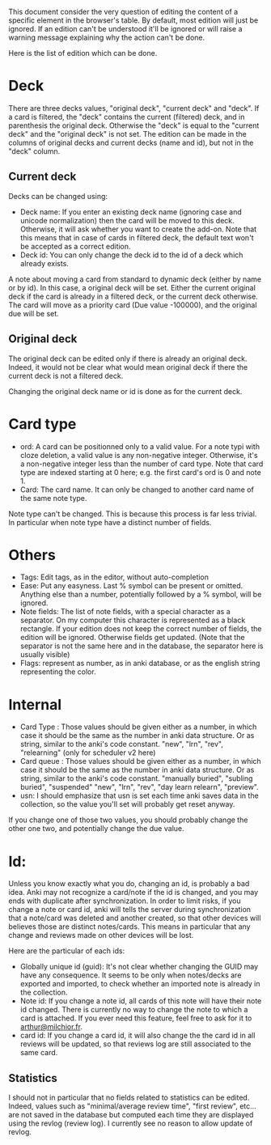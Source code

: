 This document consider the very question of editing the content of a
specific element in the browser's table. By default, most edition will
just be ignored. If an edition can't be understood it'll be ignored or
will raise a warning message explaining why the action can't be
done. 

Here is the list of edition which can be done.

# Deck
There are three decks values, "original deck", "current deck" and
"deck". If a card is filtered, the "deck" contains the current
(filtered) deck, and in parenthesis the original deck. Otherwise the
"deck" is equal to the "current deck" and the "original deck" is not
set. The edition can be made in the columns of original decks and
current decks (name and id), but not in the "deck" column.

## Current deck
Decks can be changed using:
* Deck name: If you enter an existing deck name (ignoring case and
  unicode normalization) then the card will be moved to this
  deck. Otherwise, it will ask whether you want to create the
  add-on. Note that this means that in case of cards in filtered deck,
  the default text won't be accepted as a correct edition.
* Deck id: You can only change the deck id to the id of a deck which
  already exists. 

A note about moving a card from standard to dynamic deck (either by
name or by id). In this case, a original deck will be set. Either the
current original deck if the card is already in a filtered deck, or
the current deck otherwise. The card will move as a priority card (Due
value -100000), and the original due will be set.

## Original deck
The original deck can be edited only if there is already an original
deck. Indeed, it would not be clear what would mean original deck if
there the current deck is not a filtered deck.

Changing the original deck name or id is done as for the current deck.

# Card type
* ord: A card can be positionned only to a valid value. For a note
  typi with cloze deletion, a valid value is any non-negative
  integer. Otherwise, it's a non-negative integer less than the number
  of card type. Note that card type are indexed starting at 0 here;
  e.g. the first card's ord is 0 and note 1.
* Card: The card name. It can only be changed to another card name of
  the same note type.
  
Note type can't be changed. This is because this process is far less
trivial. In particular when note type have a distinct number of
fields. 

# Others
* Tags: Edit tags, as in the editor, without auto-completion
* Ease: Put any easyness. Last % symbol can be present or
  omitted. Anything else than a number, potentially followed by a %
  symbol, will be ignored. 
* Note fields: The list of note fields, with a special character as a
  separator. On my computer this character is represented as a black
  rectangle. If your edition does not keep the correct number of
  fields, the edition will be ignored. Otherwise fields get
  updated. (Note that the separator is not the same here and in the
  database, the separator here is usually visible)
* Flags: represent as number, as in anki database, or as the english
  string representing the color.
  
# Internal
* Card Type : Those values should be given either as a number, in
  which case it should be the same as the number in anki data
  structure. Or as string, similar to the anki's code constant. "new",
  "lrn", "rev", "relearning" (only for scheduler v2 here)
* Card queue : Those values should be given either as a number, in
  which case it should be the same as the number in anki data
  structure. Or as string, similar to the anki's code
  constant. "manually buried", "subling buried", "suspended" "new",
  "lrn", "rev", "day learn relearn", "preview". 
* usn: I should emphasize that usn is set each time anki saves
  data in the collection, so the value you'll set will probably get
  reset anyway.
  
If you change one of those two values, you should probably change the
other one two, and potentially change the due value.
  
# Id:
Unless you know exactly what you do, changing an id, is probably a bad
idea. Anki may not recognize a card/note if the id is changed, and you
may ends with duplicate after synchronization. In order to limit
risks, if you change a note or card id, anki will tells the server
during synchronization that a note/card was deleted and another
created, so that other devices will believes those are distinct
notes/cards. This means in particular that any change and reviews made
on other devices will be lost.

Here are the particular of each ids:
* Globally unique id (guid): It's not clear whether changing the GUID
  may have any consequence. It seems to be only when notes/decks are
  exported and imported, to check whether an imported note is already
  in the collection.
* Note id: If you change a note id, all cards of this note will have
  their note id changed. There is currently no way to change the note
  to which a card is attached. If you ever need this feature, feel
  free to ask for it to arthur@milchior.fr.
* card id: If you change a card id, it will also change the the card
  id in all reviews will be updated, so that reviews log are still
  associated to the same card.

## Statistics
I should not in particular that no fields related to statistics can
be edited. Indeed, values such as "minimal/average review time", "first
review", etc... are not saved in the database but computed each time
they are displayed using the revlog (review log). I currently see no
reason to allow update of revlog.
